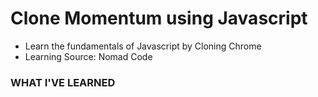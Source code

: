 # Clone Momentum using Javascript

- Learn the fundamentals of Javascript by Cloning Chrome
- Learning Source: Nomad Code

### WHAT I'VE LEARNED
